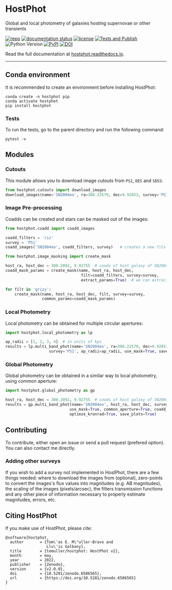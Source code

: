 # HostPhot

Global and local photometry of galaxies hosting supernovae or other transients

[![repo](https://img.shields.io/badge/GitHub-temuller%2Fhostphot-blue.svg?style=flat)](https://github.com/temuller/hostphot)
[![documentation status](https://readthedocs.org/projects/hostphot/badge/?version=latest&style=flat)](https://hostphot.readthedocs.io/en/latest/?badge=latest)
[![license](http://img.shields.io/badge/license-MIT-blue.svg?style=flat)](https://github.com/temuller/hostphot/blob/master/LICENSE)
[![Tests and Publish](https://github.com/temuller/hostphot/actions/workflows/main.yml/badge.svg)](https://github.com/temuller/hostphot/actions/workflows/main.yml)
![Python Version](https://img.shields.io/badge/Python-3.8%2B-blue)
[![PyPI](https://img.shields.io/pypi/v/hostphot?label=PyPI&logo=pypi&logoColor=white)](https://pypi.org/project/hostphot/)
[![DOI](https://zenodo.org/badge/DOI/10.5281/zenodo.6469981.svg)](https://doi.org/10.5281/zenodo.6469981)


Read the full documentation at [hostphot.readthedocs.io](https://hostphot.readthedocs.io/en/latest/).
___
## Conda environment

It is recommended to create an environment before installing HostPhot:

```code
conda create -n hostphot pip
conda activate hostphot
pip install hostphot
```

### Tests

To run the tests, go to the parent directory and run the following command:

```code
pytest -v
```

## Modules

### Cutouts

This module allows you to download image cutouts from `PS1`, `DES` and `SDSS`:

```python
from hostphot.cutouts import download_images
download_images(name='SN2004eo', ra=308.22579, dec=9.92853, survey='PS1')
```

### Image Pre-processing

Coadds can be created and stars can be masked out of the images:

```python
from hostphot.coadd import coadd_images

coadd_filters = 'riz'
survey = 'PS1'
coadd_images('SN2004eo', coadd_filters, survey)   # creates a new fits file
```

```python
from hostphot.image_masking import create_mask

host_ra, host_dec = 308.2092, 9.92755  # coods of host galaxy of SN2004eo
coadd_mask_params = create_mask(name, host_ra, host_dec,
                                 filt=coadd_filters, survey=survey,
                                 extract_params=True)  # we can extract the mask parameters from the coadd

for filt in 'grizy':
    create_mask(name, host_ra, host_dec, filt, survey=survey,
                common_params=coadd_mask_params)
```

### Local Photometry

Local photometry can be obtained for multiple circular apertures:


```python
import hostphot.local_photometry as lp

ap_radii = [1, 2, 3, 4]  # in units of kpc
results = lp.multi_band_phot(name='SN2004eo', ra=308.22579, dec=9.92853, z=0.0157,
                   survey='PS1', ap_radii=ap_radii, use_mask=True, save_plots=True)
```

### Global Photometry

Global photometry can be obtained in a similar way to local photometry, using common aperture:

```python
import hostphot.global_photometry as gp

host_ra, host_dec = 308.2092, 9.92755  # coods of host galaxy of SN2004eo
results = gp.multi_band_phot(name='SN2004eo', host_ra, host_dec, survey='PS1',
                            use_mask=True, common_aperture=True, coadd_filters='riz',
                            optimze_kronrad=True, save_plots=True)

```

## Contributing

To contribute, either open an issue or send a pull request (prefered option). You can also contact me directly.

### Adding other surveys

If you wish to add a survey not implemented in HostPhot, there are a few things needed: where to download the images from (optional), zero-points to convert the images's flux values into magnitudes (e.g. AB magnitudes), the scaling of the images (pixels/arcsec), the filters transmission functions and any other piece of information necessary to properly estimate magnitudes, errors, etc. 


## Citing HostPhot

If you make use of HostPhot, please cite:

```code
@software{hostphot,
  author       = {Tom\'as E. M\"uller-Bravo and
                  Llu\'is Galbany},
  title        = {temuller/hostphot: HostPhot v2},
  month        = may,
  year         = 2022,
  publisher    = {Zenodo},
  version      = {v2.0.0},
  doi          = {10.5281/zenodo.6586565},
  url          = {https://doi.org/10.5281/zenodo.6586565}
}
```
